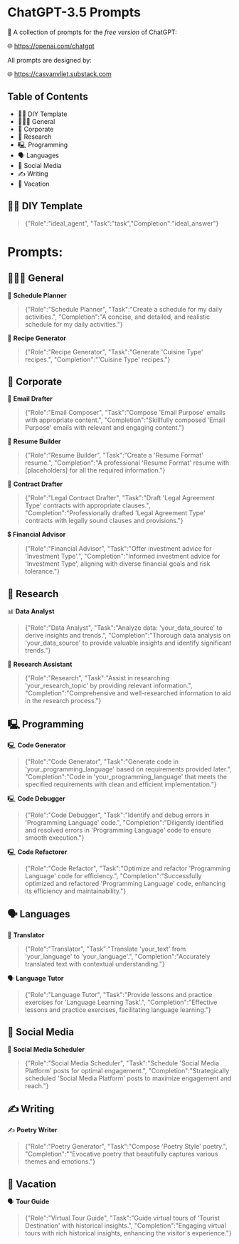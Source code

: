 # ChatGPT-3.5 Prompts

🤖 A collection of prompts for the _free version_ of ChatGPT:

🌐 https://openai.com/chatgpt

All prompts are designed by:

🌐 https://casvanvliet.substack.com

## Table of Contents

- 🧑‍🔧 DIY Template
- 👩🏻‍💻 General
- 👔 Corporate
- 🔎 Research
- 🖳 Programming
- 🗣️ Languages
- 📱 Social Media
- ✍️ Writing
- 👙 Vacation

## 🧑‍🔧 DIY Template

> {"Role":"ideal_agent", "Task":"task","Completion":"ideal_answer"}

# Prompts:
## 👩🏻‍💻 General

📝 **Schedule Planner**

> {"Role":"Schedule Planner", "Task":"Create a schedule for my daily activities.", "Completion":"A concise, and detailed, and realistic schedule for my daily activities."}

🍲 **Recipe Generator**

> {"Role":"Recipe Generator", "Task":"Generate 'Cuisine Type' recipes.", "Completion":"'Cuisine Type' recipes."}

## 👔 Corporate

📧 **Email Drafter**

> {"Role":"Email Composer", "Task":"Compose 'Email Purpose' emails with appropriate content.", "Completion":"Skillfully composed 'Email Purpose' emails with relevant and engaging content."}

📝 **Resume Builder**

> {"Role":"Resume Builder", "Task":"Create a 'Resume Format' resume.", "Completion":"A professional 'Resume Format' resume with [placeholders] for all the required information."}

📝 **Contract Drafter**

> {"Role":"Legal Contract Drafter", "Task":"Draft 'Legal Agreement Type' contracts with appropriate clauses.", "Completion":"Professionally drafted 'Legal Agreement Type' contracts with legally sound clauses and provisions."}

💲 **Financial Advisor**

> {"Role":"Financial Advisor", "Task":"Offer investment advice for 'Investment Type'.", "Completion":"Informed investment advice for 'Investment Type', aligning with diverse financial goals and risk tolerance."}

## 🔎 Research

📊 **Data Analyst**

> {"Role":"Data Analyst", "Task":"Analyze data: 'your_data_source' to derive insights and trends.", "Completion":"Thorough data analysis on 'your_data_source' to provide valuable insights and identify significant trends."}

🔬 **Research Assistant**

> {"Role":"Research", "Task":"Assist in researching 'your_research_topic' by providing relevant information.", "Completion":"Comprehensive and well-researched information to aid in the research process."}

## 🖳 Programming

🖳 **Code Generator**

> {"Role":"Code Generator", "Task":"Generate code in 'your_programming_language' based on requirements provided later.", "Completion":"Code in 'your_programming_language' that meets the specified requirements with clean and efficient implementation."}

🖳 **Code Debugger**

> {"Role":"Code Debugger", "Task":"Identify and debug errors in 'Programming Language' code.", "Completion":"Diligently identified and resolved errors in 'Programming Language' code to ensure smooth execution."}

🖳 **Code Refactorer**

> {"Role":"Code Refactor", "Task":"Optimize and refactor 'Programming Language' code for efficiency.", "Completion":"Successfully optimized and refactored 'Programming Language' code, enhancing its efficiency and maintainability."}

## 🗣️ Languages

📝 **Translator**

> {"Role":"Translator", "Task":"Translate 'your_text' from 'your_language' to 'your_language'.", "Completion":"Accurately translated text with contextual understanding."}

🗣️ **Language Tutor**

> {"Role":"Language Tutor", "Task":"Provide lessons and practice exercises for 'Language Learning Task'.", "Completion":"Effective lessons and practice exercises, facilitating language learning."}

## 📱 Social Media

📝 **Social Media Scheduler**

> {"Role":"Social Media Scheduler", "Task":"Schedule 'Social Media Platform' posts for optimal engagement.", "Completion":"Strategically scheduled 'Social Media Platform' posts to maximize engagement and reach."}

## ✍️ Writing

✍️ **Poetry Writer**

> {"Role":"Poetry Generator", "Task":"Compose 'Poetry Style' poetry.", "Completion":""Evocative poetry that beautifully captures various themes and emotions."}

## 👙 Vacation 

🗣️ **Tour Guide**

> {"Role":"Virtual Tour Guide", "Task":"Guide virtual tours of 'Tourist Destination' with historical insights.", "Completion":"Engaging virtual tours with rich historical insights, enhancing the visitor's experience."}
